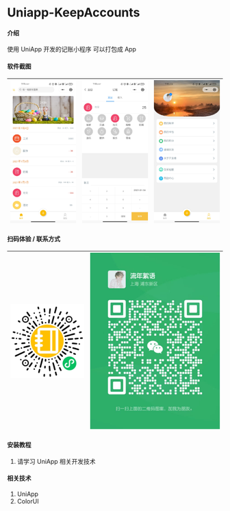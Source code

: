 # Uniapp-KeepAccounts

#### 介绍

使用 UniApp 开发的记账小程序 可以打包成 App

#### 软件截图

| ![首页](/images/首页.jpg "首页图") | ![添加](/images/添加.jpg "添加图") | ![我的](/images/我的.jpg "我的") |
| ---------------------------------- | ---------------------------------- | -------------------------------- |

#### 扫码体验 / 联系方式

 <!--**服务器已到期 暂时不能体验**  -->

| ![二维码](/images/二维码.jpg "二维码") | ![微信](/images/wx.jpg "微信") |
| -------------------------------------- | ------------------------------ |

#### 安装教程

1.  请学习 UniApp 相关开发技术

#### 相关技术

1.  UniApp
2.  ColorUI
